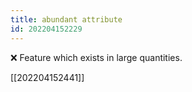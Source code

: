 ```yaml
---
title: abundant attribute
id: 202204152229
---
```


❌ Feature which exists in large quantities.

[[202204152441]]
